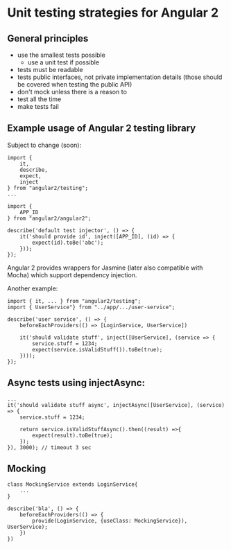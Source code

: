 # Unit testing strategies for Angular 2

## General principles
* use the smallest tests possible
  * use a unit test if possible
* tests must be readable
* tests public interfaces, not private implementation details (those should be covered when testing the public API)
* don't mock unless there is a reason to
* test all the time
* make tests fail

## Example usage of Angular 2 testing library
Subject to change (soon):

```
import {
    it,
    describe,
    expect,
    inject
} from "angular2/testing";
...

import {
    APP_ID
} from "angular2/angular2";

describe('default test injector', () => {
    it('should provide id', inject([APP_ID], (id) => {
        expect(id).toBe('abc');
    }));
});
```

Angular 2 provides wrappers for Jasmine (later also compatible with Mocha) which support dependency injection.

Another example:
```
import { it, ... } from "angular2/testing";
import { UserService"} from "../app/.../user-service";

describe('user service', () => {
    beforeEachProviders(() => [LoginService, UserService])

    it('should validate stuff', inject([UserService], (service => {
        service.stuff = 1234;
        expect(service.isValidStuff()).toBe(true);
    })));
});
```

## Async tests using injectAsync:

```
...
it('should validate stuff async', injectAsync([UserService], (service) => {
    service.stuff = 1234;

    return service.isValidStuffAsync().then((result) =>{
        expect(result).toBe(true);
    });
}), 3000); // timeout 3 sec
```

## Mocking

```
class MockingService extends LoginService{
    ...
}

describe('bla', () => {
    beforeEachProviders(() => {
        provide(LoginService, {useClass: MockingService}), UserService);
    })
})
```
